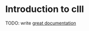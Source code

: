 # Introduction to clll

TODO: write [great documentation](http://jacobian.org/writing/what-to-write/)
